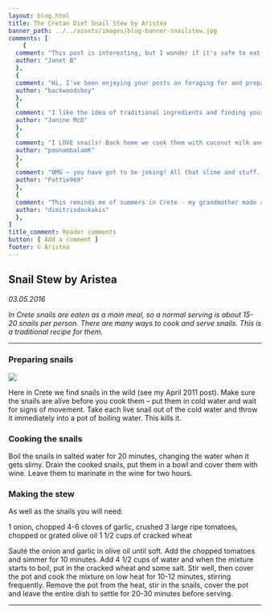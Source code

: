 ```yaml
---
layout: blog.html
title: The Cretan Diet Snail Stew by Aristea
banner_path: ../../assets/images/blog-banner-snailstew.jpg
comments: [
	{
  comment: "This post is interesting, but I wonder if it's safe to eat all types of snails. Do you know if English garden snails are OK to prepare and eat the same way?",
  author: "Janet B"
  },
  {
  comment: "Hi, I've been enjoying your posts on foraging for and preparing snails. Not something I thought about before, but I may try it!",
  author: "backwoodsboy"
  },
  {
  comment: "I like the idea of traditional ingredients and finding your own food, but this recipe looks really time-consuming. Not for a housewife who also holds down a job.",
  author: "Janine McD"
  },
  {
  comment: "I LOVE snails! Back home we cook them with coconut milk and shrimp paste. Your recipe sounds delicious too!",
  author: "poonambalamK"
  },
  {
  comment: "OMG – you have got to be joking! All that slime and stuff. Just thinking about it makes me feel ill!",
  author: "Pattie969"
  },
  {
  comment: "This reminds me of summers in Crete - my grandmother made a dish like this. But I can't see my kids going for it – burgers are more their thing!",
  author: "dimitrisdoukakis"
  },
]
title_comment: Reader comments
button: [ Add a comment ]
footer: © Aristea
---
```


## Snail Stew by Aristea

_03.05.2016_

_In Crete snails are eaten as a main meal, so a normal serving is about 15-20 snails per person. There are many ways to cook and serve snails. This is a traditional recipe for them._

***

### Preparing snails

<right>![](../../assets/images/blog-image-snailstew.png)</right>

Here in Crete we find snails in the wild (see my April 2011 post). Make sure the snails are alive before you cook them – put them in cold water and wait for signs of movement. Take each live snail out of the cold water and throw it immediately into a pot of boiling water. This kills it.

### Cooking the snails

Boil the snails in salted water for 20 minutes, changing the water when it gets slimy. Drain the cooked snails, put them in a bowl and cover them with wine. Leave them to marinate in the wine for two hours.

### Making the stew

As well as the snails you will need:

1 onion, chopped
4-6 cloves of garlic, crushed
3 large ripe tomatoes, chopped or grated
olive oil
1 1/2 cups of cracked wheat

Sauté the onion and garlic in olive oil until soft. Add the chopped tomatoes and simmer for 10 minutes. Add 4 1/2 cups of water and when the mixture starts to boil, put in the cracked wheat and some salt. Stir well, then cover the pot and cook the mixture on low heat for 10-12 minutes, stirring frequently. Remove the pot from the heat, stir in the snails, cover the pot and leave the entire dish to settle for 20-30 minutes before serving.

***
